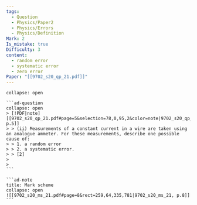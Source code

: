 ```yaml
---
tags:
  - Question
  - Physics/Paper2
  - Physics/Errors
  - Physics/Definition
Mark: 2
Is_mistake: true
Difficulty: 3
content:
  - random error
  - systematic error
  - zero error
Paper: "[[9702_s20_qp_21.pdf]]"
---
```

````ad-example
collapse: open

```ad-question
collapse: open
> [!PDF|note] [[9702_s20_qp_21.pdf#page=5&selection=78,0,95,2&color=note|9702_s20_qp_21, p.5]]
> > (ii) Measurements of a constant current in a wire are taken using an analogue ammeter. For these measurements, describe one possible cause of: 
> > 1. a random error 
> > 2. a systematic error. 
> > [2]
> 
> 
```

```ad-note
title: Mark scheme
collapse: open
![[9702_s20_ms_21.pdf#page=8&rect=259,64,335,781|9702_s20_ms_21, p.8]]
```

````

